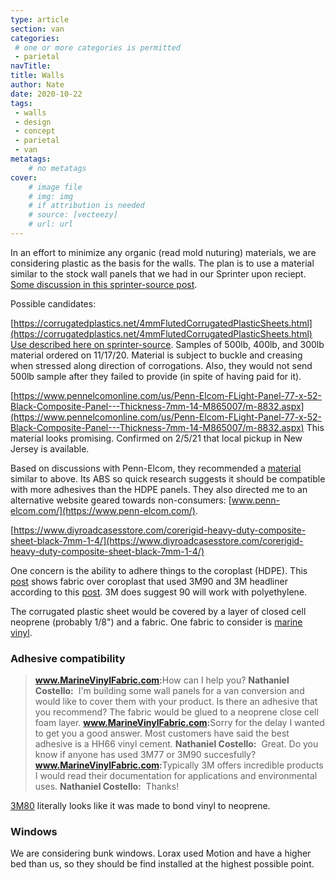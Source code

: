 ```yaml
---
type: article
section: van
categories: 
 # one or more categories is permitted
 - parietal
navTitle: 
title: Walls
author: Nate
date: 2020-10-22
tags:
 - walls
 - design
 - concept
 - parietal
 - van
metatags:
	# no metatags
cover: 
	# image file
	# img: img
	# if attribution is needed
	# source: [vecteezy]
	# url: url
---
```


In an effort to minimize any organic (read mold nuturing) materials, we are considering plastic as the basis for the walls.  The plan is to use a material similar to the stock wall panels that we had in our Sprinter upon reciept.   [Some discussion in this sprinter-source post](https://sprinter-source.com/forums/index.php?threads/43201/).

Possible candidates: 

[https://corrugatedplastics.net/4mmFlutedCorrugatedPlasticSheets.html](https://corrugatedplastics.net/4mmFlutedCorrugatedPlasticSheets.html) [Use described here on sprinter-source](https://sprinter-source.com/forums/index.php?threads/20471/#post-179129).  Samples of 500lb, 400lb, and 300lb material ordered on 11/17/20.  Material is subject to buckle and creasing when stressed along direction of corrogations.  Also, they would not send 500lb sample after they failed to provide (in spite of having paid for it).

[https://www.pennelcomonline.com/us/Penn-Elcom-FLight-Panel-77-x-52-Black-Composite-Panel---Thickness-7mm-14-M865007/m-8832.aspx](https://www.pennelcomonline.com/us/Penn-Elcom-FLight-Panel-77-x-52-Black-Composite-Panel---Thickness-7mm-14-M865007/m-8832.aspx) This material looks promising.  Confirmed on 2/5/21 that local pickup in New Jersey is available.

Based on discussions with Penn-Elcom, they recommended a [material](https://www.penn-elcom.com/pdf/CoreRigid%20-%20Penn%20Elcom.pdf) similar to above.  Its ABS so quick research suggests it should be compatible with more adhesives than the HDPE panels.  They also directed me to an alternative website geared towards non-consumers: [www.penn-elcom.com/](https://www.penn-elcom.com/).

[https://www.diyroadcasesstore.com/corerigid-heavy-duty-composite-sheet-black-7mm-1-4/](https://www.diyroadcasesstore.com/corerigid-heavy-duty-composite-sheet-black-7mm-1-4/)

One concern is the ability to adhere things to the coroplast (HDPE).  This [post](https://www.fordtransitusaforum.com/threads/coroplast-ceiling.79384/post-1042373) shows fabric over coroplast that used 3M90 and 3M headliner according to this [post](https://www.fordtransitusaforum.com/threads/coroplast-ceiling.79384/post-1043258).  3M does suggest 90 will work with polyethylene.

The corrugated plastic sheet would be covered by a layer of closed cell neoprene (probably 1/8") and a fabric.  One fabric to consider is [marine vinyl](https://www.marinevinylfabric.com/products/marine-vinyl-fabric).  

### Adhesive compatibility

>**www.MarineVinylFabric.com:**
>​	How can I help you?
>**Nathaniel Costello:**
>​	I'm building some wall panels for a van conversion and would like to cover them with your product. Is there an adhesive that you recommend?  The fabric would be glued to a neoprene close cell foam layer.
>**www.MarineVinylFabric.com:**
>​	Sorry for the delay I wanted to get you a good answer. Most customers have said the best adhesive is a HH66 vinyl cement.
>**Nathaniel Costello:**
>​	Great. Do you know if anyone has used 3M77 or 3M90 succesfully?
>**www.MarineVinylFabric.com:**
>​	Typically 3M offers incredible products I would read their documentation for applications and environmental uses.
>**Nathaniel Costello:**
>​	Thanks!

[3M80](https://www.3m.com/3M/en_US/company-us/all-3m-products/~/3M-Rubber-And-Vinyl-80-Spray-Adhesive/?N=5002385+3293194236&rt=rud) literally looks like it was made to bond vinyl to neoprene.



### Windows

We are considering bunk windows.  Lorax used Motion and have a higher bed than us, so they should be find installed at the highest possible point.




